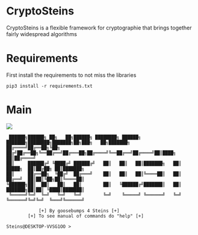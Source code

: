 # CryptoSteins
CryptoSteins is a flexible framework for cryptographie that brings together fairly widespread algorithms
# Requirements
First install the requirements to not miss the libraries 
```red
pip3 install -r requirements.txt
```
# Main
<img src="https://media.discordapp.net/attachments/768928242467340328/776620482979299328/unknown.png"><br/>
```red + yellow
 ██████╗██████╗ ██╗   ██╗██████╗ ████████╗ ██████╗ ███████╗████████╗███████╗██╗███╗   ██╗███████╗
██╔════╝██╔══██╗╚██╗ ██╔╝██╔══██╗╚══██╔══╝██╔═══██╗██╔════╝╚══██╔══╝██╔════╝██║████╗  ██║██╔════╝
██║     ██████╔╝ ╚████╔╝ ██████╔╝   ██║   ██║   ██║███████╗   ██║   █████╗  ██║██╔██╗ ██║███████╗
██║     ██╔══██╗  ╚██╔╝  ██╔═══╝    ██║   ██║   ██║╚════██║   ██║   ██╔══╝  ██║██║╚██╗██║╚════██║
╚██████╗██║  ██║   ██║   ██║        ██║   ╚██████╔╝███████║   ██║   ███████╗██║██║ ╚████║███████║
 ╚═════╝╚═╝  ╚═╝   ╚═╝   ╚═╝        ╚═╝    ╚═════╝ ╚══════╝   ╚═╝   ╚══════╝╚═╝╚═╝  ╚═══╝╚══════╝                                                                                                                                                                                                                                                       

            [+] By goosebumps 4 Steins [+]
        [+] To see manual of commands do "help" [+]   

Steins@DESKTOP-VVSG1OO >
```
